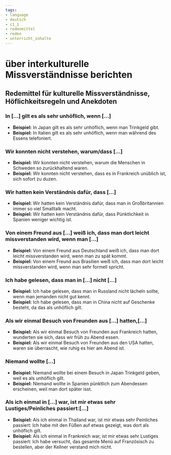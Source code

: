 ```yaml
---
tags:
- language
- deutsch
- c1_1
- redenmittel
- reden
- unterricht_inhalte
---
```


# über interkulturelle Missverständnisse berichten

## Redemittel für kulturelle Missverständnisse, Höflichkeitsregeln und Anekdoten

### In [...] gilt es als sehr unhöflich, wenn [...]

- __Beispiel:__ In Japan gilt es als sehr unhöflich, wenn man Trinkgeld gibt.
- __Beispiel:__ In Italien gilt es als sehr unhöflich, wenn man während des Essens telefoniert.

### Wir konnten nicht verstehen, warum/dass [...]

- __Beispiel:__ Wir konnten nicht verstehen, warum die Menschen in Schweden so zurückhaltend waren.
- __Beispiel:__ Wir konnten nicht verstehen, dass es in Frankreich unüblich ist, sich sofort zu duzen.

### Wir hatten kein Verständnis dafür, dass [...]

- __Beispiel:__ Wir hatten kein Verständnis dafür, dass man in Großbritannien immer so viel Smalltalk macht.
- __Beispiel:__ Wir hatten kein Verständnis dafür, dass Pünktlichkeit in Spanien weniger wichtig ist.

### Von einem Freund aus [...] weiß ich, dass man dort leicht missverstanden wird, wenn man [...]

- __Beispiel:__ Von einem Freund aus Deutschland weiß ich, dass man dort leicht missverstanden wird, wenn man zu spät kommt.
- __Beispiel:__ Von einem Freund aus Brasilien weiß ich, dass man dort leicht missverstanden wird, wenn man sehr formell spricht.

### Ich habe gelesen, dass man in [...] nicht [...]

- __Beispiel:__ Ich habe gelesen, dass man in Russland nicht lächeln sollte, wenn man jemanden nicht gut kennt.
- __Beispiel:__ Ich habe gelesen, dass man in China nicht auf Geschenke besteht, da das als unhöflich gilt.

### Als wir einmal Besuch von Freunden aus [...] hatten,[...]

- __Beispiel:__ Als wir einmal Besuch von Freunden aus Frankreich hatten, wunderten sie sich, dass wir früh zu Abend essen.
- __Beispiel:__ Als wir einmal Besuch von Freunden aus den USA hatten, waren sie überrascht, wie ruhig es hier am Abend ist.

### Niemand wollte [...]

- __Beispiel:__ Niemand wollte bei einem Besuch in Japan Trinkgeld geben, weil es als unhöflich gilt.
- __Beispiel:__ Niemand wollte in Spanien pünktlich zum Abendessen erscheinen, weil man dort später isst.

### Als ich einmal in [...] war, ist mir etwas sehr Lustiges/Peinliches passiert:[...]

- __Beispiel:__ Als ich einmal in Thailand war, ist mir etwas sehr Peinliches passiert: Ich habe mit den Füßen auf etwas gezeigt, was dort als unhöflich gilt.
- __Beispiel:__ Als ich einmal in Frankreich war, ist mir etwas sehr Lustiges passiert: Ich habe versucht, das gesamte Menü auf Französisch zu bestellen, aber der Kellner verstand mich nicht.
